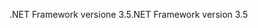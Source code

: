 <span data-ttu-id="0e7fd-101">.NET Framework versione 3.5</span><span class="sxs-lookup"><span data-stu-id="0e7fd-101">.NET Framework version 3.5</span></span>